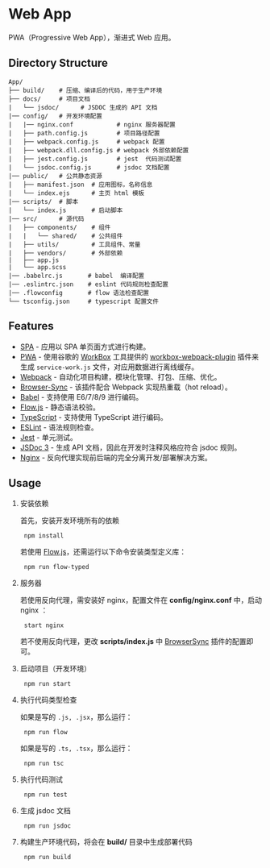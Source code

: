 # Web App

PWA（Progressive Web App），渐进式 Web 应用。

## Directory Structure

    App/
    ├── build/    # 压缩、编译后的代码，用于生产环境
    ├── docs/     # 项目文档
    |   └── jsdoc/      # JSDOC 生成的 API 文档
    |── config/   # 开发环境配置
    |   |── nginx.conf            # nginx 服务器配置
    |   ├── path.config.js        # 项目路径配置
    |   ├── webpack.config.js     # webpack 配置
    |   ├── webpack.dll.config.js # webpack 外部依赖配置
    |   ├── jest.config.js        # jest  代码测试配置
    |   └── jsdoc.config.js       # jsdoc 文档配置
    |── public/   # 公共静态资源
    |   ├── manifest.json  # 应用图标，名称信息
    |   └── index.ejs      # 主页 html 模板
    |── scripts/  # 脚本
    |   └── index.js       # 启动脚本
    |── src/      # 源代码
    |   ├── components/    # 组件
    |   |   └── shared/    # 公共组件
    |   ├── utils/         # 工具组件、常量
    |   ├── vendors/       # 外部依赖
    |   ├── app.js
    |   └── app.scss
    |── .babelrc.js       # babel  编译配置
    |── .eslintrc.json    # eslint 代码规则检查配置
    |── .flowconfig       # flow 语法检查配置
    └── tsconfig.json     # typescript 配置文件

## Features

- [SPA](https://en.wikipedia.org/wiki/Single-page_application) - 应用以 SPA 单页面方式进行构建。
- [PWA](https://en.wikipedia.org/wiki/Progressive_web_applications) - 使用谷歌的 [WorkBox](https://developers.google.com/web/tools/workbox/) 工具提供的 [workbox-webpack-plugin](https://developers.google.com/web/tools/workbox/modules/workbox-webpack-plugin) 插件来生成 `service-work.js` 文件，对应用数据进行离线缓存。
- [Webpack](https://webpack.js.org/) - 自动化项目构建，模块化管理、打包、压缩、优化。
- [Browser-Sync](https://www.browsersync.io/) - 该插件配合 Webpack 实现热重载（hot reload）。
- [Babel](https://babeljs.io/) - 支持使用 E6/7/8/9 进行编码。
- [Flow.js](https://flow.org/) - 静态语法校验。
- [TypeScript](http://www.typescriptlang.org/) - 支持使用 TypeScript 进行编码。
- [ESLint](https://eslint.org/) - 语法规则检查。
- [Jest](https://jestjs.io/) - 单元测试。
- [JSDoc 3](http://usejsdoc.org/) - 生成 API 文档，因此在开发时注释风格应符合 jsdoc 规则。
- [Nginx](http://nginx.org/) - 反向代理实现前后端的完全分离开发/部署解决方案。

## Usage

1. 安装依赖

    首先，安装开发环境所有的依赖

		npm install

    若使用 [Flow.js](https://flow.org/)，还需运行以下命令安装类型定义库：

        npm run flow-typed

2. 服务器

    若使用反向代理，需安装好 nginx，配置文件在 **config/nginx.conf** 中，启动 nginx ：

		start nginx

	若不使用反向代理，更改 **scripts/index.js** 中 [BrowserSync](https://www.browsersync.io/) 插件的配置即可。

3. 启动项目（开发环境）

		npm run start

4. 执行代码类型检查

    如果是写的 `.js, .jsx`，那么运行：

        npm run flow

    如果是写的 `.ts, .tsx`，那么运行：

        npm run tsc

5. 执行代码测试

    	npm run test

6. 生成 jsdoc 文档

		npm run jsdoc

7. 构建生产环境代码，将会在 **build/** 目录中生成部署代码

		npm run build